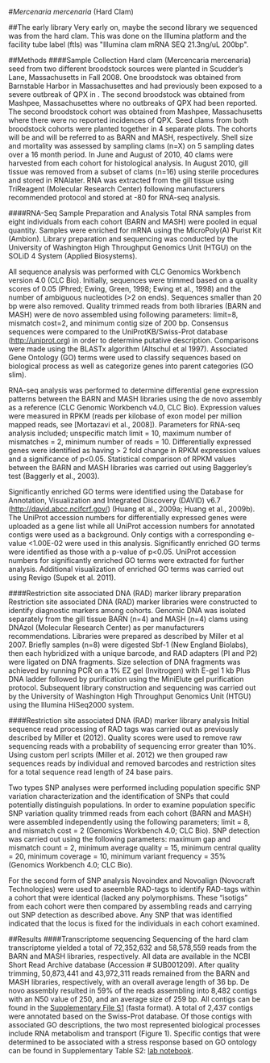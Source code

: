 #_Mercenaria mercenaria_ (Hard Clam)

##The early library
Very early on, maybe the second library we sequenced was from the hard clam. This was done on the Illumina platform and the facility tube label (ftls) was "Illumina clam mRNA SEQ 21.3ng/uL 200bp".


##Methods
####Sample Collection
Hard clam (Mercencaria mercenaria) seed from two different broodstock sources were planted in Scudder’s Lane, Massachusetts in Fall 2008. One broodstock was obtained from Barnstable Harbor in Massachusettes and had previously been exposed to a severe outbreak of QPX in . The second broodstock was obtained from Mashpee, Massachusettes where no outbreaks of QPX had been reported. The second broodstock cohort was obtained from Mashpee, Massachusetts where there were no reported incidences of QPX.  Seed clams from both broodstock cohorts were planted together in 4 separate plots. The cohorts will be and will be referred to as BARN and MASH, respectively. Shell size and mortality was assessed by sampling clams (n=X) on 5 sampling dates over a 16 month period. In June and August of 2010, 40 clams were harvested from each cohort for histological analysis. In August 2010, gill tissue was removed from a subset of clams (n=16) using sterile procedures and stored in RNAlater. RNA was extracted from the gill tissue using TriReagent (Molecular Research Center) following manufacturers recommended protocol and stored at -80 for RNA-seq analysis.


####RNA-Seq Sample Preparation and Analysis
Total RNA samples from eight individuals from each cohort (BARN and MASH) were pooled in equal quantity. Samples were enriched for mRNA using the MicroPoly(A) Purist Kit (Ambion). Library preparation and sequencing was conducted by the  University of Washington High Throughput Genomics Unit (HTGU)  on the SOLiD 4 System (Applied Biosystems).

All sequence analysis was performed with CLC Genomics Workbench version 4.0 (CLC Bio). Initially, sequences were trimmed based on a quality scores of 0.05 (Phred; Ewing, Green, 1998; Ewing et al., 1998) and the number of ambiguous nucleotides (>2 on ends). Sequences smaller than 20 bp were also removed. Quality trimmed reads from both libraries (BARN and MASH) were de novo assembled using following parameters: limit=8, mismatch cost=2, and minimum contig size of 200 bp.  Consensus sequences were compared to the UniProtKB/Swiss-Prot database (http://uniprot.org) in order to determine putative description. Comparisons were made using the BLASTx algorithm (Altschul et al 1997).  Associated Gene Ontology (GO) terms were used to classify sequences based on biological process as well as categorize genes into parent categories (GO slim).

RNA-seq analysis was performed to determine differential gene expression patterns between  the BARN and MASH libraries using the de novo assembly as a reference (CLC Genomic Workbench v4.0, CLC Bio). Expression values were measured in RPKM (reads per kilobase of exon model per million mapped reads, see [Mortazavi et al., 2008]). Parameters for RNA-seq analysis included; unspecific match limit = 10, maximum number of mismatches = 2, minimum number of reads = 10. Differentially expressed genes were identified as having  > 2 fold change in RPKM expression values and a significance of p<0.05. Statistical comparison of RPKM values between the BARN and MASH libraries was carried out using Baggerley’s test (Baggerly et al., 2003). 

Significantly enriched GO terms were identified using the Database for Annotation, Visualization and Integrated Discovery (DAVID) v6.7 (http://david.abcc.ncifcrf.gov/) (Huang et al., 2009a; Huang et al., 2009b). The UniProt accession numbers for differentially expressed genes were uploaded as a gene list while all UniProt accession numbers for annotated contigs were used as a background. Only contigs with a corresponding e-value <1.00E-02 were used in this analysis. Significantly enriched GO terms were identified as those with a p-value of p<0.05. UniProt accession numbers for significantly enriched GO terms were extracted for further analysis. Additional visualization of enriched GO terms was carried out using Revigo (Supek et al. 2011).


####Restriction site associated DNA (RAD) marker library preparation
Restriction site associated DNA (RAD) marker libraries were constructed to identify diagnostic markers among cohorts. Genomic DNA was isolated separately from the gill tissue BARN (n=4) and MASH (n=4) clams using DNAzol (Molecular Research Center) as per manufacturers recommendations. Libraries were prepared as described by Miller et al 2007. Briefly samples (n=8) were digested Sbf-1 (New England Biolabs), then each hybridized with a unique barcode, and RAD adapters (PI and P2) were ligated on DNA fragments. Size selection of DNA fragments was achieved by running PCR on a 1% EZ gel (Invitrogen) with E-gel 1 kb Plus DNA ladder followed by purification using the MiniElute gel purification protocol. Subsequent library construction and sequencing was carried out by the University of Washington High Throughput Genomics Unit (HTGU) using the Illumina HiSeq2000 system.


####Restriction site associated DNA (RAD) marker library analysis
Initial sequence read processing of RAD tags was carried out as previously described by Miller et (2012). Quality scores were used to remove raw sequencing reads with a probability of sequencing error greater than 10%. Using custom perl scripts (Miller et al. 2012) we then grouped raw sequences reads by individual and removed barcodes and restriction sites for a total sequence read length of 24 base pairs.

Two types SNP analyses were performed including population specific SNP variation characterization and the identification of SNPs that could potentially distinguish populations. In order to examine population specific SNP variation quality trimmed reads from each cohort (BARN and MASH) were assembled independently using the following parameters; limit = 8, and mismatch cost = 2 (Genomics Workbench 4.0; CLC Bio). SNP detection was carried out using the following parameters:  maximum gap and mismatch count = 2,  minimum average quality = 15, minimum central quality = 20, minimum coverage = 10, minimum variant frequency = 35% (Genomics Workbench 4.0; CLC Bio). 

For the second form of SNP analysis Novoindex and Novoalign (Novocraft Technologies) were used to aseemble RAD-tags to identify RAD-tags within a cohort that were identical (lacked any polymorphisms. These “isotigs” from each cohort were then compared by assembling reads and carrying out SNP detection as described above. Any SNP that was identified indicated that the locus is fixed for the individuals in each cohort examined.

##Results
####Transcriptome sequencing
Sequencing of the hard clam transcriptome yielded a total of 72,352,632 and 58,578,559 reads from the BARN and MASH libraries, respectively. All data are available in the NCBI Short Read Archive database (Accession # SUB001209). After quality trimming, 50,873,441 and 43,972,311 reads remained from the BARN and MASH libraries, respectively, with an overall average length of 36 bp. De novo assembly resulted in 59% of the reads assembling into 8,482 contigs with an N50 value of 250, and an average size of 259 bp. All contigs can be found in the [Supplementary File S1](http://figshare.com/articles/Hard_clam_transcriptome_contigs/90073) (fasta format).  A total of 2,437 contigs were annotated based on the Swiss-Prot database. Of those contigs with associated GO descriptions, the two most represented biological processes include RNA metabolism and transport (Figure 1). Specific contigs that were determined to be associated with a stress response based on GO ontology can be found in Supplementary Table S2: [lab notebook](http://www.google.com/url?q=http%3A%2F%2Fwww.evernote.com%2Fshard%2Fs10%2Fsh%2Ffbaabddb-096b-479c-b097-40ae5343a6c0%2F6810fd1fe28d03dc1ae59d152cc73b16&sa=D&sntz=1&usg=AFQjCNEXGGZfhpupLV_7FMDnJoCxuPhpEg).

